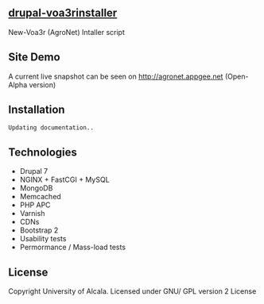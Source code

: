 [drupal-voa3rinstaller](#)
--

New-Voa3r (AgroNet) Intaller script

Site Demo
--

A current live snapshot can be seen on http://agronet.appgee.net (Open-Alpha version)

Installation
--

    Updating documentation..

Technologies
--
- Drupal 7
- NGINX + FastCGI + MySQL
- MongoDB
- Memcached
- PHP APC
- Varnish
- CDNs
- Bootstrap 2
- Usability tests
- Permormance / Mass-load tests




License
--

Copyright University of Alcala. Licensed under GNU/ GPL version 2 License  
